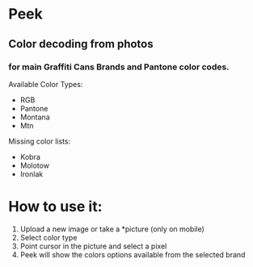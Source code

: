 # Peek
## Color decoding from photos
### for main **Graffiti Cans Brands** and **Pantone** color codes.

Available Color Types:
- RGB
- Pantone
- Montana
- Mtn

Missing color lists:
- Kobra
- Molotow
- Ironlak

# How to use it:

1. Upload a new image or take a *picture (only on mobile)
2. Select color type
3. Point cursor in the picture and select a pixel
4. Peek will show the colors options available from the selected brand  

